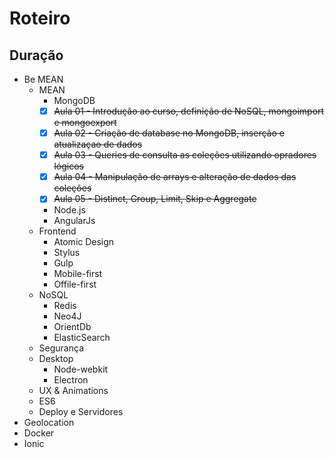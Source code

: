 # Roteiro

## Duração
- Be MEAN
    + MEAN
        * MongoDB
        - [x] ~~Aula 01 - Introdução ao curso, definição de NoSQL, mongoimport e mongoexport~~
        - [x] ~~Aula 02 - Criação de database no MongoDB, inserção e atualizaçao de dados~~
        - [x] ~~Aula 03 - Queries de consulta as coleções utilizando opradores lógicos~~
        - [x] ~~Aula 04 - Manipulação de arrays e alteração de dados das coleções~~
        - [x] ~~Aula 05 - Distinct, Group, Limit, Skip e Aggregate~~
        * Node.js
        * AngularJs
    + Frontend
        * Atomic Design
        * Stylus
        * Gulp
        * Mobile-first
        * Offile-first
    + NoSQL
        * Redis
        * Neo4J
        * OrientDb
        * ElasticSearch
    + Segurança
    + Desktop
        * Node-webkit
        * Electron
    + UX & Animations
    + ES6
    + Deploy e Servidores
- Geolocation
- Docker
- Ionic
